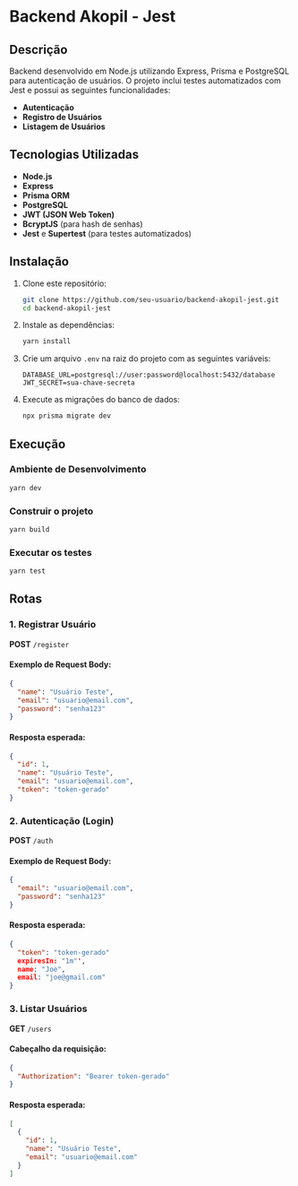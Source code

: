 # Backend Akopil - Jest

## Descrição
Backend desenvolvido em Node.js utilizando Express, Prisma e PostgreSQL para autenticação de usuários. O projeto inclui testes automatizados com Jest e possui as seguintes funcionalidades:
- **Autenticação**
- **Registro de Usuários**
- **Listagem de Usuários**

## Tecnologias Utilizadas
- **Node.js**
- **Express**
- **Prisma ORM**
- **PostgreSQL**
- **JWT (JSON Web Token)**
- **BcryptJS** (para hash de senhas)
- **Jest** e **Supertest** (para testes automatizados)

## Instalação

1. Clone este repositório:
   ```sh
   git clone https://github.com/seu-usuario/backend-akopil-jest.git
   cd backend-akopil-jest
   ```

2. Instale as dependências:
   ```sh
   yarn install
   ```

3. Crie um arquivo `.env` na raiz do projeto com as seguintes variáveis:
   ```env
   DATABASE_URL=postgresql://user:password@localhost:5432/database
   JWT_SECRET=sua-chave-secreta
   ```

4. Execute as migrações do banco de dados:
   ```sh
   npx prisma migrate dev
   ```

## Execução

### Ambiente de Desenvolvimento
```sh
yarn dev
```

### Construir o projeto
```sh
yarn build
```

### Executar os testes
```sh
yarn test
```

## Rotas

### 1. Registrar Usuário
**POST** `/register`
#### Exemplo de Request Body:
```json
{
  "name": "Usuário Teste",
  "email": "usuario@email.com",
  "password": "senha123"
}
```
#### Resposta esperada:
```json
{
  "id": 1,
  "name": "Usuário Teste",
  "email": "usuario@email.com",
  "token": "token-gerado"
}
```

### 2. Autenticação (Login)
**POST** `/auth`
#### Exemplo de Request Body:
```json
{
  "email": "usuario@email.com",
  "password": "senha123"
}
```
#### Resposta esperada:
```json
{
  "token": "token-gerado"
  expiresIn: "1m"',
  name: "Joe",
  email: "joe@gmail.com"
}
```

### 3. Listar Usuários
**GET** `/users`
#### Cabeçalho da requisição:
```json
{
  "Authorization": "Bearer token-gerado"
}
```
#### Resposta esperada:
```json
[
  {
    "id": 1,
    "name": "Usuário Teste",
    "email": "usuario@email.com"
  }
]
```

